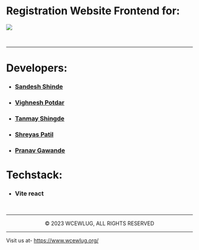 # Registration Website Frontend for:

<!-- <h1 align="center">🐧LinuxDiary 5.0🐧</h1> -->

<img src="https://cdn.discordapp.com/attachments/1249775253564166264/1273262902786265098/Screenshot_57.png?ex=66bdf9fc&is=66bca87c&hm=f4a86b35c4ed0aaeda75669a19b50f89850ac097964ff83b9518b571cd58231a&">

<br><hr/>

# Developers:

- ### [Sandesh Shinde](https://github.com/sandeshshinde30)
- ### [Vighnesh Potdar](https://github.com/Voodels)
- ### [Tanmay Shingde](https://github.com/tanmay-8)
- ### [Shreyas Patil](https://github.com/thundersp)
- ### [Pranav Gawande](https://github.com/smitbutle)

# Techstack:

- ### Vite react

<br/><hr/>

<p align="center">© 2023 WCEWLUG, ALL RIGHTS RESERVED</p>
<hr/>
</div>

Visit us at- https://www.wcewlug.org/
